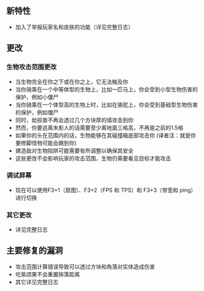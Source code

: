 ## 新特性
* 加入了举报玩家名和皮肤的功能（详见完整日志）
## 更改
### 生物攻击范围更改
* 当生物完全在你之下或在你之上，它无法触及你
* 当你骑乘在一个中等体型的生物上，比如一匹马上，你会受到小型生物伤害的保护，例如小僵尸
* 当你骑乘在一个体型高的生物上时，比如在骆驼上，你会受到基础型生物伤害的保护，例如僵尸
* 同时，劫掠兽不再会透过几个方块厚的墙攻击到你
* 然而，你要逃离末影人的话需要至少离地面三格高，不再是之前的1.5格
* 如果你的头在范围内的话，生物能够在其碰撞箱底部攻击你 (译者注：就是你要修脚怪物可能会踢到你)
* 建造敌对生物陷阱可能需要有所调整以确保其安全
* 这些更改不会影响玩家的攻击范围，生物仍需要看见目标才能攻击
### 调试屏幕
* 现在可以使用F3+1（扇图）、F3+2（FPS 和 TPS）和 F3+3（带宽和 ping）进行切换
### 其它更改
* 详见完整日志
## 主要修复的漏洞
* 攻击范围计算错误导致可以透过方块和角落对实体造成伤害
* 吃紫颂果不会重置摔落距离
* 其它详见完整日志